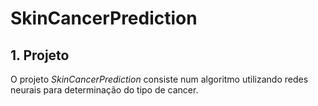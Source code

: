 # SkinCancerPrediction

## 1. Projeto

O projeto *SkinCancerPrediction* consiste num algoritmo utilizando redes neurais para determinação do tipo de cancer.

